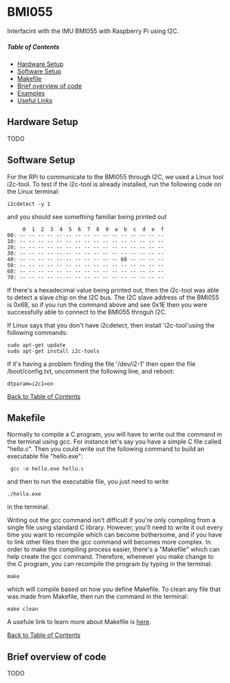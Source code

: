 # BMI055

Interfacint with the IMU BMI055 with Raspberry Pi using I2C.

##### Table of Contents
- [Hardware Setup](#hardware-setup)
- [Software Setup](#software-setup)
- [Makefile](#makefile)
- [Brief overview of code](#brief-overview-of-code)
- [Examples](#examples)
- [Useful Links](#useful-links)

## Hardware Setup

TODO

## Software Setup

For the RPi to communicate to the BMI055 through I2C, we used a Linux tool i2c-tool. To test if the i2c-tool is already installed, run the following code on the Linux terminal:

```
i2cdetect -y 1
```

and you should see something familiar being printed out

```
     0  1  2  3  4  5  6  7  8  9  a  b  c  d  e  f
00: -- -- -- -- -- -- -- -- -- -- -- -- -- -- -- --
10: -- -- -- -- -- -- -- -- -- -- -- -- -- -- -- --
20: -- -- -- -- -- -- -- -- -- -- -- -- -- -- -- --
30: -- -- -- -- -- -- -- -- -- -- -- -- -- -- -- --
40: -- -- -- -- -- -- -- -- -- -- -- 68 -- -- -- --
50: -- -- -- -- -- -- -- -- -- -- -- -- -- -- -- --
60: -- -- -- -- -- -- -- -- -- -- -- -- -- -- -- --
70: -- -- -- -- -- -- -- -- -- -- -- -- -- -- -- --

```

If there's a hexadecimal value being printed out, then the i2c-tool was able to detect a slave chip on the I2C bus. The I2C slave address of the BMI055 is 0x68, so if you run the command above and see 0x1E then you were successfully able to connect to the BMI055 throguh I2C. 

If Linux says that you don't have i2cdetect, then install 'i2c-tool'using the following commands:

```
sudo apt-get update
sudo apt-get install i2c-tools
```

If it's having a problem finding the file '/dev/i2-1' then open the  file /boot/config.txt, uncomment the following line, and reboot:

```
dtparam=i2c1=on 
```

[Back to Table of Contents](#table-of-contents)

## Makefile

Normally to compile a C program, you will have to write out the command in the terminal using gcc. For instance let's say you have a simple C file called "hello.c". Then you could write out the following command to build an executable file "hello.exe":

```
 gcc -o hello.exe hello.c
```

and then to run the executable file, you just need to write 

```
./hello.exe
```

in the terminal.

Writing out the gcc command isn't difficult if you're only compiling from a single file using standard C library. However, you'll need to write it out every time you want to recompile which can become bothersome, and if you have to link other files then the gcc command will becomes more complex. In order to make the compiling process easier, there's a "Makefile" which can help create the gcc command. Therefore, whenever you make change to the C program, you can recompile the program by typing in the terminal:

```
make
```

which will compile based on how you define Makefile. To clean any file that was made from Makefile, then run the command in the terminal:

```
make clean
```

A usefule link to learn more about Makefile is [here](http://www.cs.colby.edu/maxwell/courses/tutorials/maketutor/).

[Back to Table of Contents](#table-of-contents)

## Brief overview of code

TODO
